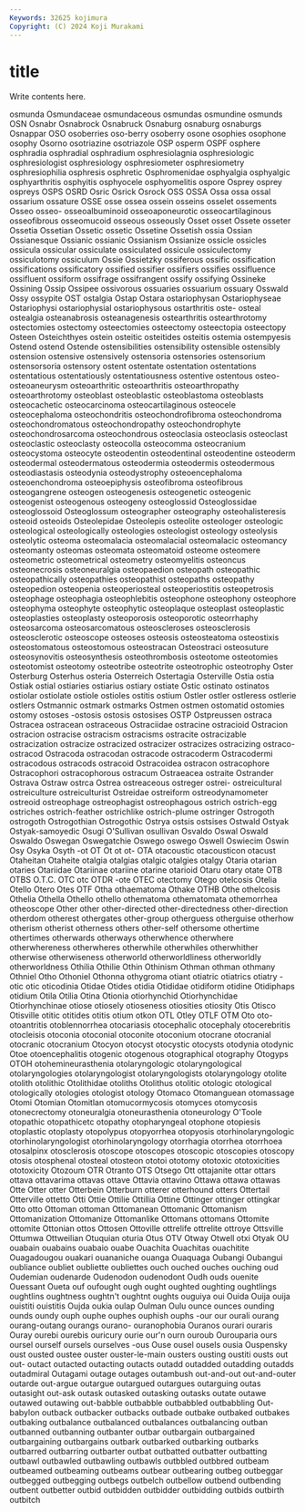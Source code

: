 ```yaml
---
Keywords: 32625 kojimura
Copyright: (C) 2024 Koji Murakami
---
```


# title

Write contents here.



osmunda Osmundaceae osmundaceous osmundas osmundine
osmunds OSN Osnabr Osnabrock Osnabruck Osnaburg osnaburg osnaburgs Osnappar OSO
osoberries oso-berry osoberry osone osophies osophone osophy Osorno osotriazine osotriazole
OSP osperm OSPF osphere osphradia osphradial osphradium osphresiolagnia osphresiologic osphresiologist
osphresiology osphresiometer osphresiometry osphresiophilia osphresis osphretic Osphromenidae osphyalgia osphyalgic osphyarthritis
osphyitis osphyocele osphyomelitis ospore Osprey osprey ospreys OSPS OSRD Osric
Osrick Osrock OSS OSSA Ossa ossa ossal ossarium ossature OSSE
osse ossea ossein osseins osselet ossements Osseo osseo- osseoalbuminoid osseoaponeurotic
osseocartilaginous osseofibrous osseomucoid osseous osseously Osset osset Ossete osseter Ossetia
Ossetian Ossetic ossetic Ossetine Ossetish ossia Ossian Ossianesque Ossianic ossianic
Ossianism Ossianize ossicle ossicles ossicula ossicular ossiculate ossiculated ossicule ossiculectomy
ossiculotomy ossiculum Ossie Ossietzky ossiferous ossific ossification ossifications ossificatory ossified
ossifier ossifiers ossifies ossifluence ossifluent ossiform ossifrage ossifrangent ossify ossifying
Ossineke Ossining Ossip Ossipee ossivorous ossuaries ossuarium ossuary Osswald Ossy
ossypite OST ostalgia Ostap Ostara ostariophysan Ostariophyseae Ostariophysi ostariophysial ostariophysous
ostarthritis oste- osteal ostealgia osteanabrosis osteanagenesis ostearthritis ostearthrotomy ostectomies ostectomy
osteectomies osteectomy osteectopia osteectopy Osteen Osteichthyes ostein osteitic osteitides osteitis
ostemia ostempyesis Ostend ostend Ostende ostensibilities ostensibility ostensible ostensibly ostension
ostensive ostensively ostensoria ostensories ostensorium ostensorsoria ostensory ostent ostentate ostentation
ostentations ostentatious ostentatiously ostentatiousness ostentive ostentous osteo- osteoaneurysm osteoarthritic osteoarthritis
osteoarthropathy osteoarthrotomy osteoblast osteoblastic osteoblastoma osteoblasts osteocachetic osteocarcinoma osteocartilaginous osteocele
osteocephaloma osteochondritis osteochondrofibroma osteochondroma osteochondromatous osteochondropathy osteochondrophyte osteochondrosarcoma osteochondrous osteoclasia
osteoclasis osteoclast osteoclastic osteoclasty osteocolla osteocomma osteocranium osteocystoma osteocyte osteodentin
osteodentinal osteodentine osteoderm osteodermal osteodermatous osteodermia osteodermis osteodermous osteodiastasis osteodynia
osteodystrophy osteoencephaloma osteoenchondroma osteoepiphysis osteofibroma osteofibrous osteogangrene osteogen osteogenesis osteogenetic
osteogenic osteogenist osteogenous osteogeny osteoglossid Osteoglossidae osteoglossoid Osteoglossum osteographer osteography
osteohalisteresis osteoid osteoids Osteolepidae Osteolepis osteolite osteologer osteologic osteological osteologically
osteologies osteologist osteology osteolysis osteolytic osteoma osteomalacia osteomalacial osteomalacic osteomancy
osteomanty osteomas osteomata osteomatoid osteome osteomere osteometric osteometrical osteometry osteomyelitis
osteoncus osteonecrosis osteoneuralgia osteopaedion osteopath osteopathic osteopathically osteopathies osteopathist osteopaths
osteopathy osteopedion osteopenia osteoperiosteal osteoperiostitis osteopetrosis osteophage osteophagia osteophlebitis osteophone
osteophony osteophore osteophyma osteophyte osteophytic osteoplaque osteoplast osteoplastic osteoplasties osteoplasty
osteoporosis osteoporotic osteorrhaphy osteosarcoma osteosarcomatous osteoscleroses osteosclerosis osteosclerotic osteoscope osteoses
osteosis osteosteatoma osteostixis osteostomatous osteostomous osteostracan Osteostraci osteosuture osteosynovitis osteosynthesis
osteothrombosis osteotome osteotomies osteotomist osteotomy osteotribe osteotrite osteotrophic osteotrophy Oster
Osterburg Osterhus osteria Osterreich Ostertagia Osterville Ostia ostia Ostiak ostial
ostiaries ostiarius ostiary ostiate Ostic ostinato ostinatos ostiolar ostiolate ostiole
ostioles ostitis ostium Ostler ostler ostleress ostlerie ostlers Ostmannic ostmark
ostmarks Ostmen ostmen ostomatid ostomies ostomy ostoses -ostosis ostosis ostosises
OSTP Ostpreussen ostraca Ostracea ostracean ostraceous Ostraciidae ostracine ostracioid Ostracion
ostracion ostracise ostracism ostracisms ostracite ostracizable ostracization ostracize ostracized ostracizer
ostracizes ostracizing ostraco- ostracod Ostracoda ostracodan ostracode ostracoderm Ostracodermi ostracodous
ostracods ostracoid Ostracoidea ostracon ostracophore Ostracophori ostracophorous ostracum Ostraeacea ostraite
Ostrander Ostrava Ostraw ostrca Ostrea ostreaceous ostreger ostrei- ostreicultural ostreiculture
ostreiculturist Ostreidae ostreiform ostreodynamometer ostreoid ostreophage ostreophagist ostreophagous ostrich ostrich-egg
ostriches ostrich-feather ostrichlike ostrich-plume ostringer Ostrogoth ostrogoth Ostrogothian Ostrogothic Ostrya
ostsis ostsises Ostwald Ostyak Ostyak-samoyedic Osugi O'Sullivan osullivan Osvaldo Oswal
Oswald Oswaldo Oswegan Oswegatchie Oswego oswego Oswell Oswiecim Oswin Osy
Osyka Osyth -ot OT Ot ot ot- OTA otacoustic otacousticon
otacust Otaheitan Otaheite otalgia otalgias otalgic otalgies otalgy Otaria otarian
otaries Otariidae Otariinae otariine otarine otarioid Otaru otary otate OTB
OTBS O.T.C. OTC otc OTDR -ote OTEC otectomy Otego otelcosis
Otelia Otello Otero Otes OTF Otha othaematoma Othake OTHB Othe
othelcosis Othelia Othella Othello othello othematoma othematomata othemorrhea otheoscope Other
other other-directed other-directedness other-direction otherdom otherest othergates other-group otherguess otherguise
otherhow otherism otherist otherness others other-self othersome othertime othertimes otherwards
otherways otherwhence otherwhere otherwhereness otherwheres otherwhile otherwhiles otherwhither otherwise otherwiseness
otherworld otherworldliness otherworldly otherworldness Othilia Othilie Othin Othinism Othman othman
othmany Othniel Otho Othoniel Othonna othygroma otiant otiatric otiatrics otiatry
-otic otic oticodinia Otidae Otides otidia Otididae otidiform otidine Otidiphaps
otidium Otila Otilia Otina Otionia otiorhynchid Otiorhynchidae Otiorhynchinae otiose otiosely
otioseness otiosities otiosity Otis Otisco Otisville otitic otitides otitis otium
otkon OTL Otley OTLF OTM Oto oto- otoantritis otoblennorrhea otocariasis
otocephalic otocephaly otocerebritis otocleisis otoconia otoconial otoconite otoconium otocrane otocranial
otocranic otocranium Otocyon otocyst otocystic otocysts otodynia otodynic Otoe otoencephalitis
otogenic otogenous otographical otography Otogyps OTOH otohemineurasthenia otolaryngologic otolaryngological otolaryngologies
otolaryngologist otolaryngologists otolaryngology otolite otolith otolithic Otolithidae otoliths Otolithus otolitic
otologic otological otologically otologies otologist otology Otomaco Otomanguean otomassage Otomi
Otomian Otomitlan otomucormycosis otomyces otomycosis otonecrectomy otoneuralgia otoneurasthenia otoneurology O'Toole
otopathic otopathicetc otopathy otopharyngeal otophone otopiesis otoplastic otoplasty otopolypus otopyorrhea
otopyosis otorhinolaryngologic otorhinolaryngologist otorhinolaryngology otorrhagia otorrhea otorrhoea otosalpinx otosclerosis otoscope
otoscopes otoscopic otoscopies otoscopy otosis otosphenal otosteal otosteon ototoi ototomy
ototoxic ototoxicities ototoxicity Otozoum OTR Otranto OTS Otsego Ott ottajanite
ottar ottars ottava ottavarima ottavas ottave Ottavia ottavino Ottawa ottawa
ottawas Otte Otter otter Otterbein Otterburn otterer otterhound otters Ottertail
Otterville ottetto Otti Ottie Ottilie Ottillia Ottine Ottinger ottinger ottingkar
Otto otto Ottoman ottoman Ottomanean Ottomanic Ottomanism Ottomanization Ottomanize Ottomanlike
Ottomans ottomans Ottomite ottomite Ottonian ottos Ottosen Ottoville ottrelife ottrelite
ottroye Ottsville Ottumwa Ottweilian Otuquian oturia Otus OTV Otway Otwell
otxi Otyak OU ouabain ouabains ouabaio ouabe Ouachita Ouachitas ouachitite
Ouagadougou ouakari ouananiche ouanga Ouaquaga Oubangi Oubangui oubliance oubliet oubliette
oubliettes ouch ouched ouches ouching oud Oudemian oudenarde Oudenodon oudenodont
Oudh ouds ouenite Ouessant Oueta ouf oufought ough ought oughted
oughting oughtlings oughtlins oughtness oughtn't oughtnt oughts ouguiya oui Ouida
Ouija ouija ouistiti ouistitis Oujda oukia oulap Oulman Oulu ounce
ounces ounding ounds oundy ouph ouphe ouphes ouphish ouphs -our
our ourali ourang ourang-outang ourangs ourano- ouranophobia Ouranos ourari ouraris
Ouray ourebi ourebis ouricury ourie our'n ourn ouroub Ourouparia ours
oursel ourself oursels ourselves -ous Ouse ousel ousels ousia Ouspensky
oust ousted oustee ouster ouster-le-main ousters ousting oustiti ousts out
out- outact outacted outacting outacts outadd outadded outadding outadds outadmiral
Outagami outage outages outambush out-and-out out-and-outer outarde out-argue outargue outargued
outargues outarguing outas outasight out-ask outask outasked outasking outasks outate
outawe outawed outawing out-babble outbabble outbabbled outbabbling Out-babylon outback outbacker
outbacks outbade outbake outbaked outbakes outbaking outbalance outbalanced outbalances outbalancing
outban outbanned outbanning outbanter outbar outbargain outbargained outbargaining outbargains outbark
outbarked outbarking outbarks outbarred outbarring outbarter outbat outbatted outbatter outbatting
outbawl outbawled outbawling outbawls outbbled outbbred outbeam outbeamed outbeaming outbeams
outbear outbearing outbeg outbeggar outbegged outbegging outbegs outbelch outbellow outbend
outbending outbent outbetter outbid outbidden outbidder outbidding outbids outbirth outbitch
